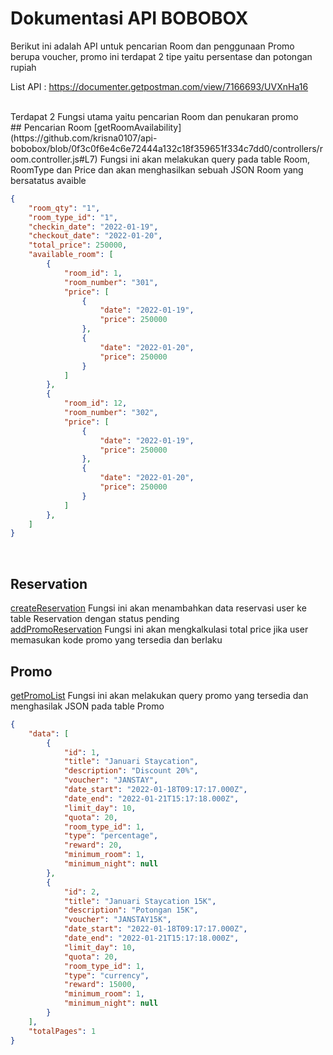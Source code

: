 ﻿# Dokumentasi API BOBOBOX
 Berikut ini adalah API untuk pencarian Room dan penggunaan Promo berupa voucher, promo ini terdapat 2 tipe yaitu persentase dan potongan rupiah<br/>

 List API : https://documenter.getpostman.com/view/7166693/UVXnHa16
 
 <br />
Terdapat 2 Fungsi utama yaitu pencarian Room dan penukaran promo <br />
## Pencarian Room
[getRoomAvailability](https://github.com/krisna0107/api-bobobox/blob/0f3c0f6e4c6e72444a132c18f359651f334c7dd0/controllers/room.controller.js#L7) Fungsi ini akan melakukan query pada table Room, RoomType dan Price dan akan menghasilkan sebuah JSON Room yang bersatatus avaible <br />

```json
{
    "room_qty": "1",
    "room_type_id": "1",
    "checkin_date": "2022-01-19",
    "checkout_date": "2022-01-20",
    "total_price": 250000,
    "available_room": [
        {
            "room_id": 1,
            "room_number": "301",
            "price": [
                {
                    "date": "2022-01-19",
                    "price": 250000
                },
                {
                    "date": "2022-01-20",
                    "price": 250000
                }
            ]
        },
        {
            "room_id": 12,
            "room_number": "302",
            "price": [
                {
                    "date": "2022-01-19",
                    "price": 250000
                },
                {
                    "date": "2022-01-20",
                    "price": 250000
                }
            ]
        },
    ]
}
```
<br />

## Reservation 
[createReservation](https://github.com/krisna0107/api-bobobox/blob/0f3c0f6e4c6e72444a132c18f359651f334c7dd0/controllers/reservation.controller.js#L29) Fungsi ini akan menambahkan data reservasi user ke table Reservation dengan status pending <br />
[addPromoReservation](https://github.com/krisna0107/api-bobobox/blob/0f3c0f6e4c6e72444a132c18f359651f334c7dd0/controllers/reservation.controller.js#L39) Fungsi ini akan mengkalkulasi total price jika user memasukan kode promo yang tersedia dan berlaku <br />

## Promo
[getPromoList](https://github.com/krisna0107/api-bobobox/blob/0f3c0f6e4c6e72444a132c18f359651f334c7dd0/controllers/promo.controller.js#L6) Fungsi ini akan melakukan query promo yang tersedia dan menghasilak JSON pada table Promo
```json
{
    "data": [
        {
            "id": 1,
            "title": "Januari Staycation",
            "description": "Discount 20%",
            "voucher": "JANSTAY",
            "date_start": "2022-01-18T09:17:17.000Z",
            "date_end": "2022-01-21T15:17:18.000Z",
            "limit_day": 10,
            "quota": 20,
            "room_type_id": 1,
            "type": "percentage",
            "reward": 20,
            "minimum_room": 1,
            "minimum_night": null
        },
        {
            "id": 2,
            "title": "Januari Staycation 15K",
            "description": "Potongan 15K",
            "voucher": "JANSTAY15K",
            "date_start": "2022-01-18T09:17:17.000Z",
            "date_end": "2022-01-21T15:17:18.000Z",
            "limit_day": 10,
            "quota": 20,
            "room_type_id": 1,
            "type": "currency",
            "reward": 15000,
            "minimum_room": 1,
            "minimum_night": null
        }
    ],
    "totalPages": 1
}
```
